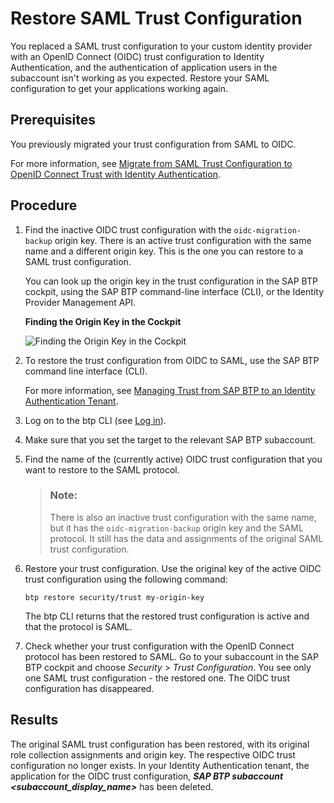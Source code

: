 <!-- loio21d86cf36ce94da7b2f2db8271e0b539 -->

# Restore SAML Trust Configuration

You replaced a SAML trust configuration to your custom identity provider with an OpenID Connect \(OIDC\) trust configuration to Identity Authentication, and the authentication of application users in the subaccount isn't working as you expected. Restore your SAML configuration to get your applications working again.



<a name="loio21d86cf36ce94da7b2f2db8271e0b539__prereq_znq_pz3_dxb"/>

## Prerequisites

You previously migrated your trust configuration from SAML to OIDC.

For more information, see [Migrate from SAML Trust Configuration to OpenID Connect Trust with Identity Authentication](migrate-from-saml-trust-configuration-to-openid-connect-trust-with-identity-authenticat-827ae66.md).



## Procedure

1.  Find the inactive OIDC trust configuration with the `oidc-migration-backup` origin key. There is an active trust configuration with the same name and a different origin key. This is the one you can restore to a SAML trust configuration.

    You can look up the origin key in the trust configuration in the SAP BTP cockpit, using the SAP BTP command-line interface \(CLI\), or the Identity Provider Management API.

      
      
    **Finding the Origin Key in the Cockpit**

    ![](images/OIDC_Migration_Backup_68d59f6.png "Finding the Origin Key in the Cockpit")

2.  To restore the trust configuration from OIDC to SAML, use the SAP BTP command line interface \(CLI\).

    For more information, see [Managing Trust from SAP BTP to an Identity Authentication Tenant](managing-trust-from-sap-btp-to-an-identity-authentication-tenant-6140107.md).

3.  Log on to the btp CLI \(see [Log in](log-in-e241b30.md)\).

4.  Make sure that you set the target to the relevant SAP BTP subaccount.

5.  Find the name of the \(currently active\) OIDC trust configuration that you want to restore to the SAML protocol.

    > ### Note:  
    > There is also an inactive trust configuration with the same name, but it has the `oidc-migration-backup` origin key and the SAML protocol. It still has the data and assignments of the original SAML trust configuration.

6.  Restore your trust configuration. Use the original key of the active OIDC trust configuration using the following command:

    `btp restore security/trust my-origin-key`

    The btp CLI returns that the restored trust configuration is active and that the protocol is SAML.

7.  Check whether your trust configuration with the OpenID Connect protocol has been restored to SAML. Go to your subaccount in the SAP BTP cockpit and choose *Security* \> *Trust Configuration*. You see only one SAML trust configuration - the restored one. The OIDC trust configuration has disappeared.




<a name="loio21d86cf36ce94da7b2f2db8271e0b539__result_ktm_pfj_dxb"/>

## Results

The original SAML trust configuration has been restored, with its original role collection assignments and origin key. The respective OIDC trust configuration no longer exists. In your Identity Authentication tenant, the application for the OIDC trust configuration, ***SAP BTP subaccount *<subaccount\_display\_name\>**** has been deleted.

